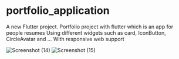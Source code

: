 # portfolio_application

A new Flutter project.
Portfolio project with flutter which is an app for people resumes
Using different widgets such as card, IconButton, CircleAvatar and ...
With responsive web support

![Screenshot (14)](https://user-images.githubusercontent.com/100726687/164105348-24097588-67a9-42ce-ba5f-413e41c07ae2.png)
![Screenshot (15)](https://user-images.githubusercontent.com/100726687/164106920-487af648-da29-44b6-874b-ad88396de634.png)



